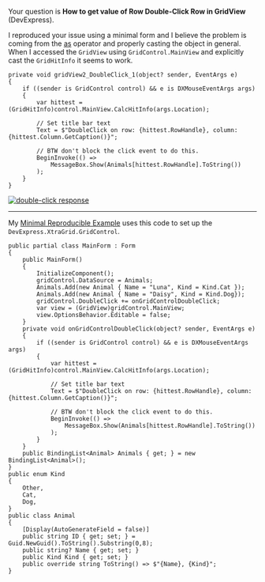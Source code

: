 Your question is **How to get value of Row Double-Click Row in GridView** (DevExpress). 

I reproduced your issue using a minimal form and I believe the problem is coming from the [as](https://learn.microsoft.com/en-us/dotnet/csharp/language-reference/operators/type-testing-and-cast#as-operator) operator and properly casting the object in general. When I accessed the `GridView` using `GridControl.MainView` and explicitly cast the  `GridHitInfo` it seems to work.

    private void gridView2_DoubleClick_1(object? sender, EventArgs e)
    {
        if ((sender is GridControl control) && e is DXMouseEventArgs args)
        {
            var hittest = (GridHitInfo)control.MainView.CalcHitInfo(args.Location);

            // Set title bar text
            Text = $"DoubleClick on row: {hittest.RowHandle}, column: {hittest.Column.GetCaption()}";

            // BTW don't block the click event to do this.
            BeginInvoke(() =>
                MessageBox.Show(Animals[hittest.RowHandle].ToString())
            );
        }
    }

[![double-click response][1]][1]

***
My [Minimal Reproducible Example](https://stackoverflow.com/help/minimal-reproducible-example) uses this code to set up the `DevExpress.XtraGrid.GridControl`.

    public partial class MainForm : Form
    {
        public MainForm()
        {
            InitializeComponent();
            gridControl.DataSource = Animals;
            Animals.Add(new Animal { Name = "Luna", Kind = Kind.Cat });
            Animals.Add(new Animal { Name = "Daisy", Kind = Kind.Dog});
            gridControl.DoubleClick += onGridControlDoubleClick;
            var view = (GridView)gridControl.MainView;
            view.OptionsBehavior.Editable = false;
        }
        private void onGridControlDoubleClick(object? sender, EventArgs e)
        {
            if ((sender is GridControl control) && e is DXMouseEventArgs args)
            {
                var hittest = (GridHitInfo)control.MainView.CalcHitInfo(args.Location);

                // Set title bar text
                Text = $"DoubleClick on row: {hittest.RowHandle}, column: {hittest.Column.GetCaption()}";

                // BTW don't block the click event to do this.
                BeginInvoke(() =>
                    MessageBox.Show(Animals[hittest.RowHandle].ToString())
                );
            }
        }
        public BindingList<Animal> Animals { get; } = new BindingList<Animal>();
    }
    public enum Kind
    {
        Other,
        Cat,
        Dog,
    }
    public class Animal
    {
        [Display(AutoGenerateField = false)]
        public string ID { get; set; } = Guid.NewGuid().ToString().Substring(0,8);
        public string? Name { get; set; }
        public Kind Kind { get; set; }
        public override string ToString() => $"{Name}, {Kind}";
    }


  [1]: https://i.stack.imgur.com/dYSZ0.png
